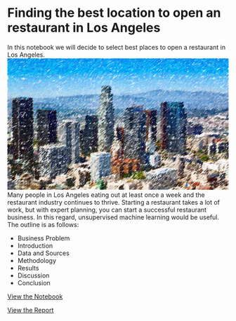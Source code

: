 # Finding the best location to open an restaurant in Los Angeles
In this notebook we will decide to select best places to open a restaurant in Los Angeles.
<img src="Figures/LA.png" height="300" width="800">
Many people in Los Angeles eating out at least once a week and the restaurant industry continues to thrive. 
Starting a restaurant takes a lot of work, but with expert planning, you can start a successful restaurant business. In this regard, unsupervised machine learning would be useful. The outline is as follows:
* Business Problem
* Introduction
* Data and Sources
* Methodology
* Results
* Discussion
* Conclusion

[View the Notebook](https://github.com/MOAMSA/Opening-a-restaurant-in-Los-Ageles/blob/master/Opening%20a%20Resturant%20in%20LA.ipynb)

[View the Report](https://github.com/MOAMSA/Opening-a-restaurant-in-Los-Ageles/blob/master/Report.pdf)
